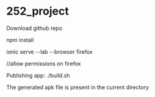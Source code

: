 # 252_project

Download github repo

npm install

ionic serve --lab --browser firefox

//allow permissions on firefox

Publishing app:
./build.sh

The generated apk file is present in the current directory
